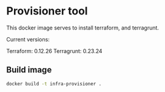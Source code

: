 # Provisioner tool

This docker image serves to install terraform, and terragrunt.

Current versions:

Terraform: 0.12.26
Terragrunt: 0.23.24

## Build image

``` bash
docker build -t infra-provisioner .
```
